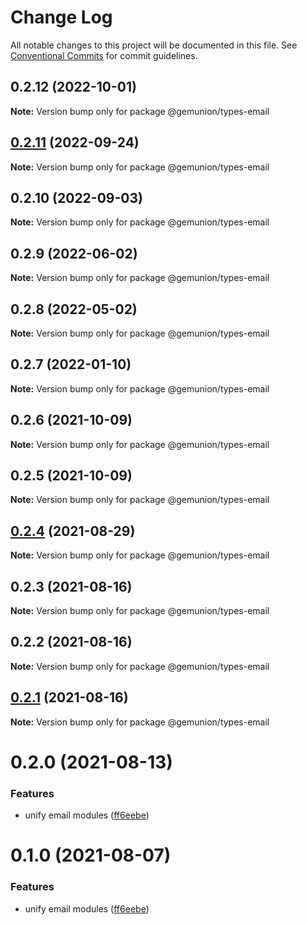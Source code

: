 # Change Log

All notable changes to this project will be documented in this file.
See [Conventional Commits](https://conventionalcommits.org) for commit guidelines.

## 0.2.12 (2022-10-01)

**Note:** Version bump only for package @gemunion/types-email





## [0.2.11](https://github.com/gemunion/common-packages/compare/@gemunion/types-email@0.2.10...@gemunion/types-email@0.2.11) (2022-09-24)

**Note:** Version bump only for package @gemunion/types-email





## 0.2.10 (2022-09-03)

**Note:** Version bump only for package @gemunion/types-email





## 0.2.9 (2022-06-02)

**Note:** Version bump only for package @gemunion/types-email





## 0.2.8 (2022-05-02)

**Note:** Version bump only for package @gemunion/types-email





## 0.2.7 (2022-01-10)

**Note:** Version bump only for package @gemunion/types-email





## 0.2.6 (2021-10-09)

**Note:** Version bump only for package @gemunion/types-email





## 0.2.5 (2021-10-09)

**Note:** Version bump only for package @gemunion/types-email





## [0.2.4](https://github.com/gemunion/nestjs-packages/compare/@gemunion/types-email@0.2.3...@gemunion/types-email@0.2.4) (2021-08-29)

**Note:** Version bump only for package @gemunion/types-email





## 0.2.3 (2021-08-16)

**Note:** Version bump only for package @gemunion/types-email





## 0.2.2 (2021-08-16)

**Note:** Version bump only for package @gemunion/types-email





## [0.2.1](https://github.com/gemunion/nestjs-packages/compare/@gemunion/types-email@0.2.0...@gemunion/types-email@0.2.1) (2021-08-16)

**Note:** Version bump only for package @gemunion/types-email





# 0.2.0 (2021-08-13)


### Features

* unify email modules ([ff6eebe](https://github.com/gemunion/nestjs-packages/commit/ff6eebec500a2ab07077ac216879ec5af7c362e3))





# 0.1.0 (2021-08-07)


### Features

* unify email modules ([ff6eebe](https://github.com/gemunion/nestjs-packages/commit/ff6eebec500a2ab07077ac216879ec5af7c362e3))
